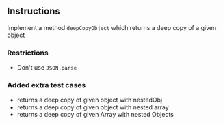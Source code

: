 ## Instructions

Implement a method `deepCopyObject` which returns a deep copy of a given object

### Restrictions

- Don't use `JSON.parse`


### Added extra test cases

- returns a deep copy of given object with nestedObj
- returns a deep copy of given object with nested array
- returns a deep copy of given Array with nested Objects